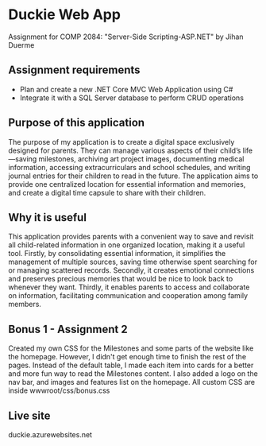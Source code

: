 # Duckie Web App

Assignment for COMP 2084: "Server-Side Scripting-ASP.NET"
by Jihan Duerme

## Assignment requirements
- Plan and create a new .NET Core MVC Web Application using C#
- Integrate it with a SQL Server database to perform CRUD operations

## Purpose of this application
The purpose of my application is to create a digital space exclusively designed for parents. They can manage various aspects of their child’s life—saving milestones, archiving art project images, documenting medical information, accessing extracurriculars and school schedules, and writing journal entries for their children to read in the future. The application aims to provide one centralized location for essential information and memories, and create a digital time capsule to share with their children.

## Why it is useful
This application provides parents with a convenient way to save and revisit all child-related information in one organized location, making it a useful tool. Firstly, by consolidating essential information, it simplifies the management of multiple sources, saving time otherwise spent searching for or managing scattered records. Secondly, it creates emotional connections and preserves precious memories that 
would be nice to look back to whenever they want. Thirdly, it enables parents to access and collaborate on information, facilitating communication and cooperation among family members.

## Bonus 1 - Assignment 2
Created my own CSS for the Milestones and some parts of the website like the homepage. However, I didn't get enough time to finish the rest of the pages. Instead of the default table, I made each item into cards for a better and more fun way to read the Milestones content. I also added a logo on the nav bar, and images and features list on the homepage. All custom CSS are inside wwwroot/css/bonus.css

## Live site
duckie.azurewebsites.net
